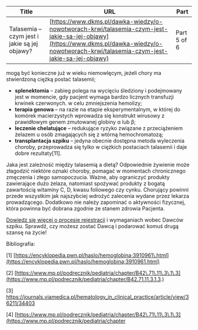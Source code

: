 | **Title**       | **URL**           | **Part**              |
|-----------------|-------------------|-----------------------|
| Talasemia – czym jest i jakie są jej objawy?         | [https://www.dkms.pl/dawka-wiedzy/o-nowotworach-krwi/talasemia-czym-jest-jakie-sa-jej-objawy](https://www.dkms.pl/dawka-wiedzy/o-nowotworach-krwi/talasemia-czym-jest-jakie-sa-jej-objawy)    | Part 5 of 6          |

mogą być konieczne już w wieku niemowlęcym, jeżeli chory ma stwierdzoną ciężką postać talasemii;
* **splenektomia** – zabieg polega na wycięciu śledziony i podejmowany jest w momencie, gdy pacjent wymaga bardzo licznych transfuzji krwinek czerwonych. w celu zmniejszenia hemolizy;
* **terapia genowa** – na razie na etapie eksperymentalnym, w której do komórek macierzystych wprowadza się konstrukt wirusowy z prawidłowym genem zmutowanej globiny α lub β;
* **leczenie chelatujące** – redukujące ryzyko związane z przeciążeniem żelazem u osób zmagających się z wtórną hemochromatozą;
* **transplantacja szpiku** – jedyna obecnie dostępna metoda wyleczenia choroby, przeprowadza się tylko w ciężkich postaciach talasemii i daje dobre rezultaty\[11].


Jaka jest zależność między talasemią a dietą? Odpowiednie żywienie może złagodzić niektóre oznaki choroby, pomagać w momentach chronicznego zmęczenia i złego samopoczucia. Ważne, aby ograniczyć produkty zawierające dużo żelaza, natomiast spożywać produkty z bogatą zawartością witaminy C, D, kwasu foliowego czy cynku. Chorujący powinni przede wszystkim jak najszybciej wdrożyć zalecenia wydane przez lekarza prowadzącego. Dodatkowo nie należy zapominać o aktywności fizycznej, która powinna być dobrana zgodnie ze stanem zdrowia Pacjenta.


[Dowiedz się więcej o procesie rejestracji](https://www.dkms.pl/dawka-wiedzy/o-rejestracji) i wymaganiach wobec Dawców szpiku. Sprawdź, czy możesz zostać Dawcą i podarować komuś drugą szansę na życie!


Bibliografia:


\[1] [https://encyklopedia.pwn.pl/haslo/hemoglobina;3910961\.html](https://encyklopedia.pwn.pl/haslo/hemoglobina;3910961.html)


\[2] [https://www.mp.pl/podrecznik/pediatria/chapter/B42\.71\.11\.3\.1\.3](https://www.mp.pl/podrecznik/pediatria/chapter/B42.71.11.3.1.3.)


\[3] <https://journals.viamedica.pl/hematology_in_clinical_practice/article/view/36211/34403>


\[4] [https://www.mp.pl/podrecznik/pediatria/chapter/B42\.71\.11\.3\.1\.3](https://www.mp.pl/podrecznik/pediatria/chapter